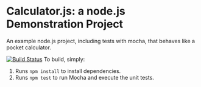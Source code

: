 Calculator.js: a node.js Demonstration Project
==============================================
An example node.js project, including tests with mocha, that behaves like
a pocket calculator.

[![Build Status](https://dev.azure.com/k201038/Integrating%20External%20Source%20Control%20with%20Azure%20Pipelines/_apis/build/status%2Fkazizain.calculator?branchName=master)](https://dev.azure.com/k201038/Integrating%20External%20Source%20Control%20with%20Azure%20Pipelines/_build/latest?definitionId=2&branchName=master)
To build, simply:

1. Runs `npm install` to install dependencies.
2. Runs `npm test` to run Mocha and execute the unit tests.

